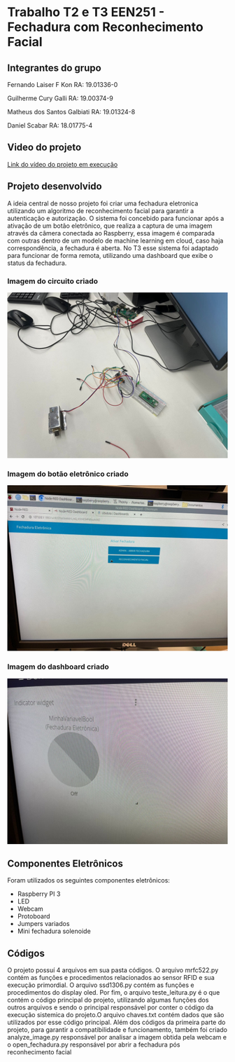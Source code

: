# Trabalho T2 e T3 EEN251 - Fechadura com Reconhecimento Facial

## Integrantes do grupo
Fernando Laiser F Kon                                   RA: 19.01336-0

Guilherme Cury Galli                                    RA: 19.00374-9

Matheus dos Santos Galbiati                             RA: 19.01324-8

Daniel Scabar                                           RA: 18.01775-4



## Video do projeto

[Link do vídeo do projeto em execução](https://youtu.be/WJ3uf7hFzIo)

## Projeto desenvolvido

A ideia central de nosso projeto foi criar uma fechadura eletronica utilizando um algoritmo de reconhecimento facial para garantir a autenticação e autorização. O sistema foi concebido para funcionar após a ativação de um botão eletrônico, que realiza a captura de uma imagem através da câmera conectada ao Raspberry, essa imagem é comparada com outras dentro de um modelo de machine learning em cloud, caso haja correspondência, a fechadura é aberta. No T3 esse sistema foi adaptado para funcionar de forma remota, utilizando uma dashboard que exibe o status da fechadura.

### Imagem do circuito criado
![alt text](Imagens/circuito.jpeg "Circuito")

### Imagem do botão eletrônico criado
![alt text](Imagens/botao.jpeg "Circuito")

### Imagem do dashboard criado
![alt text](Imagens/dash.jpeg "Circuito")



## Componentes Eletrônicos

Foram utilizados os seguintes componentes eletrônicos:

- Raspberry PI 3
- LED
- Webcam
- Protoboard
- Jumpers variados
- Mini fechadura solenoide  


## Códigos

O projeto possuí 4 arquivos em sua pasta códigos. O arquivo mrfc522.py contém as funções e procedimentos relacionados ao sensor RFID e sua execução primordial. O arquivo ssd1306.py contém as funções e procedimentos do display oled. Por fim, o arquivo teste_leitura.py é o que contém o código principal do projeto, utilizando algumas funções dos outros arquivos e sendo o principal responsável por conter o código da execução sistemica do projeto.O arquivo chaves.txt contém dados que são utilizados por esse código principal. Além dos códigos da primeira parte do projeto, para garantir a compatibilidade e funcionamento, também foi criado analyze_image.py responsável por analisar a imagem obtida pela webcam e o open_fechadura.py responsável por abrir a fechadura pós reconhecimento facial
